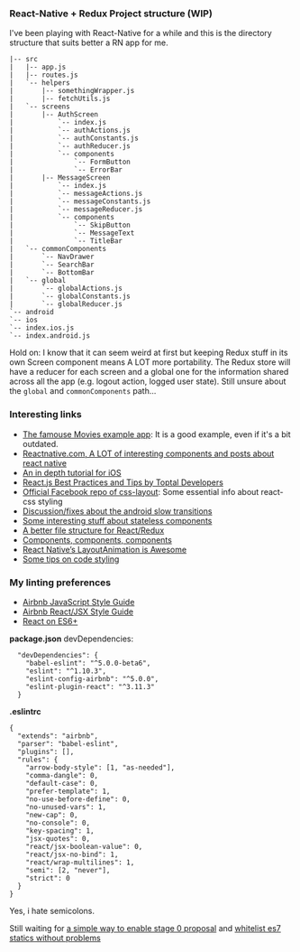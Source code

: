 ### React-Native + Redux Project structure (WIP)
I've been playing with React-Native for a while and this is the directory structure that suits better a RN app for me.

```
|-- src
|   |-- app.js 
|   |-- routes.js
|   `-- helpers
|       |-- somethingWrapper.js
|       |-- fetchUtils.js
|   `-- screens
|       |-- AuthScreen
|           `-- index.js
|           `-- authActions.js
|           `-- authConstants.js
|           `-- authReducer.js
|           `-- components
|               `-- FormButton
|               `-- ErrorBar
|       |-- MessageScreen
|           `-- index.js
|           `-- messageActions.js
|           `-- messageConstants.js
|           `-- messageReducer.js
|           `-- components
|               `-- SkipButton
|               `-- MessageText
|               `-- TitleBar
|   `-- commonComponents
|       `-- NavDrawer
|       `-- SearchBar
|       `-- BottomBar
|   `-- global
|       `-- globalActions.js
|       `-- globalConstants.js
|       `-- globalReducer.js
`-- android
`-- ios
`-- index.ios.js
`-- index.android.js
```
Hold on: I know that it can seem weird at first but keeping Redux stuff in its own Screen component means A LOT more portability.
The Redux store will have a reducer for each screen and a global one for the information shared across all the app (e.g. logout action, logged user state).
Still unsure about the `global` and `commonComponents` path...


### Interesting links
- [The famouse Movies example app](http://www.toptal.com/react/tips-and-practices): It is a good example, even if it's a bit outdated.
- [Reactnative.com, A LOT of interesting components and posts about react native](http://www.reactnative.com/)
- [An in depth tutorial for iOS](http://www.raywenderlich.com/99473/introducing-react-native-building-apps-javascript)
- [React.js Best Practices and Tips by Toptal Developers](http://www.toptal.com/react/tips-and-practices)
- [Official Facebook repo of css-layout](https://github.com/facebook/css-layout): Some essential info about react-css styling
- [Discussion/fixes about the android slow transitions](https://github.com/facebook/react-native/issues/3049) 
- [Some interesting stuff about stateless components](https://medium.com/@joshblack/stateless-components-in-react-0-14-f9798f8b992d#.shdm8klow)
- [A better file structure for React/Redux](http://marmelab.com/blog/2015/12/17/react-directory-structure.html)
- [Components, components, components](https://js.coach/react-native)
- [React Native’s LayoutAnimation is Awesome](https://medium.com/@Jpoliachik/react-native-s-layoutanimation-is-awesome-4a4d317afd3e?source=tags---)
- [Some tips on code styling](https://medium.com/the-exponent-log/coding-apps-with-react-native-at-exponent-7a5922da27bf#.q974ztlmb)

### My linting preferences
- [Airbnb JavaScript Style Guide](https://github.com/airbnb/javascript)   
- [Airbnb React/JSX Style Guide](https://github.com/airbnb/javascript/tree/master/react)
- [React on ES6+](http://babeljs.io/blog/2015/06/07/react-on-es6-plus/)


**package.json** devDependencies:
```
  "devDependencies": {
    "babel-eslint": "^5.0.0-beta6",
    "eslint": "^1.10.3",
    "eslint-config-airbnb": "^5.0.0",
    "eslint-plugin-react": "^3.11.3"
  }
```

**.eslintrc**
```
{
  "extends": "airbnb",
  "parser": "babel-eslint",
  "plugins": [],
  "rules": {
    "arrow-body-style": [1, "as-needed"],
    "comma-dangle": 0,
    "default-case": 0,
    "prefer-template": 1,
    "no-use-before-define": 0,
    "no-unused-vars": 1,
    "new-cap": 0,
    "no-console": 0,
    "key-spacing": 1,
    "jsx-quotes": 0,
    "react/jsx-boolean-value": 0,
    "react/jsx-no-bind": 1,
    "react/wrap-multilines": 1,
    "semi": [2, "never"],
    "strict": 0
  }
}
```

Yes, i hate semicolons.

Still waiting for [a simple way to enable stage 0 proposal](https://github.com/yannickcr/eslint-plugin-react/issues/43) and [whitelist es7 statics without problems](http://stackoverflow.com/questions/33615537/using-es7-static-proptypes-with-react-native)
